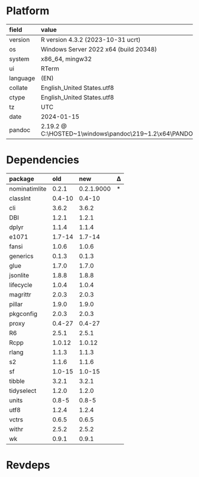 # Platform

|field    |value                                                                 |
|:--------|:---------------------------------------------------------------------|
|version  |R version 4.3.2 (2023-10-31 ucrt)                                     |
|os       |Windows Server 2022 x64 (build 20348)                                 |
|system   |x86_64, mingw32                                                       |
|ui       |RTerm                                                                 |
|language |(EN)                                                                  |
|collate  |English_United States.utf8                                            |
|ctype    |English_United States.utf8                                            |
|tz       |UTC                                                                   |
|date     |2024-01-15                                                            |
|pandoc   |2.19.2 @ C:\HOSTED~1\windows\pandoc\219~1.2\x64\PANDOC~1.2\pandoc.exe |

# Dependencies

|package       |old    |new        |Δ  |
|:-------------|:------|:----------|:--|
|nominatimlite |0.2.1  |0.2.1.9000 |*  |
|classInt      |0.4-10 |0.4-10     |   |
|cli           |3.6.2  |3.6.2      |   |
|DBI           |1.2.1  |1.2.1      |   |
|dplyr         |1.1.4  |1.1.4      |   |
|e1071         |1.7-14 |1.7-14     |   |
|fansi         |1.0.6  |1.0.6      |   |
|generics      |0.1.3  |0.1.3      |   |
|glue          |1.7.0  |1.7.0      |   |
|jsonlite      |1.8.8  |1.8.8      |   |
|lifecycle     |1.0.4  |1.0.4      |   |
|magrittr      |2.0.3  |2.0.3      |   |
|pillar        |1.9.0  |1.9.0      |   |
|pkgconfig     |2.0.3  |2.0.3      |   |
|proxy         |0.4-27 |0.4-27     |   |
|R6            |2.5.1  |2.5.1      |   |
|Rcpp          |1.0.12 |1.0.12     |   |
|rlang         |1.1.3  |1.1.3      |   |
|s2            |1.1.6  |1.1.6      |   |
|sf            |1.0-15 |1.0-15     |   |
|tibble        |3.2.1  |3.2.1      |   |
|tidyselect    |1.2.0  |1.2.0      |   |
|units         |0.8-5  |0.8-5      |   |
|utf8          |1.2.4  |1.2.4      |   |
|vctrs         |0.6.5  |0.6.5      |   |
|withr         |2.5.2  |2.5.2      |   |
|wk            |0.9.1  |0.9.1      |   |

# Revdeps


